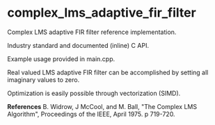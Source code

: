 # complex_lms_adaptive_fir_filter
Complex LMS adaptive FIR filter reference implementation.

Industry standard and documented (inline) C API.

Example usage provided in main.cpp.

Real valued LMS adaptive FIR filter can be accomplished by setting all imaginary values to zero.

Optimization is easily possible through vectorization (SIMD).

**References**
B. Widrow, J McCool, and M. Ball, "The Complex LMS Algorithm", Proceedings of the IEEE, April 1975. p 719-720.
